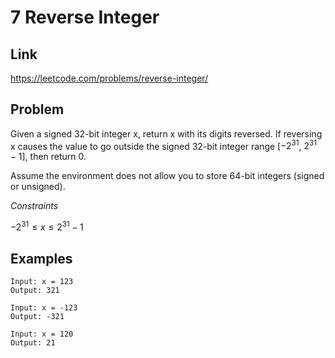 # 7 Reverse Integer

## Link

https://leetcode.com/problems/reverse-integer/

## Problem

Given a signed 32-bit integer x, return x with its digits reversed. If reversing x causes the value to go outside the signed 32-bit integer range [$-2^{31}$, $2^{31} - 1$], then return 0.

Assume the environment does not allow you to store 64-bit integers (signed or unsigned).

*Constraints*

$- 2^{31} \le x \le 2^{31} - 1$

## Examples

```
Input: x = 123
Output: 321
```

```
Input: x = -123
Output: -321
```

```
Input: x = 120
Output: 21
```

